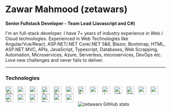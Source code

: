 #  Zawar Mahmood (zetawars)

**Senior Fullstack Developer - Team Lead (Javascript and C#)**

I'm an full-stack developer. I have 7+ years of industry experience in Web / Cloud technologies. Experienced in Web Technologies like Angular/Vue/React, ASP.NET/.NET Core/.NET 5&6, Blazor, Bootstrap, HTML, ASP.NET MVC, APIs, JavaScript, Typescript, Databases, Web Scrapping, Automation, Microservices, Azure, Serverless, microservices, DevOps etc. Love new challenges and never fails to deliver.

---

### Technologies
<style>
    .tech{
        width: 25px;
        padding-right:10px;
    }
</style>
<img align="left" alt="CSharp" class="tech" src="https://cdn.jsdelivr.net/gh/devicons/devicon/icons/csharp/csharp-original.svg" />
<img  align="left" class="tech" src="https://cdn.jsdelivr.net/gh/devicons/devicon/icons/dotnetcore/dotnetcore-original.svg" />
<img align="left" class="tech" src="https://cdn.jsdelivr.net/gh/devicons/devicon/icons/php/php-original.svg" />
<img align="left" alt="Angular" class="tech" src="https://cdn.jsdelivr.net/gh/devicons/devicon/icons/angularjs/angularjs-plain.svg" />
<img align="left" alt="React" class="tech" src="https://cdn.jsdelivr.net/gh/devicons/devicon/icons/react/react-original.svg" />
<img align="left" class="tech" src="https://cdn.jsdelivr.net/gh/devicons/devicon/icons/vuejs/vuejs-original.svg" />
<img align="left" alt="TypeScript" class="tech" src="https://cdn.jsdelivr.net/gh/devicons/devicon/icons/typescript/typescript-plain.svg" />
<img align="left" class="tech" src="https://cdn.jsdelivr.net/gh/devicons/devicon/icons/jquery/jquery-original.svg" />
<img align="left" alt="JavaScript" class="tech" src="https://cdn.jsdelivr.net/gh/devicons/devicon/icons/javascript/javascript-plain.svg" />

<img align="left" alt="HTML" class="tech" src="https://cdn.jsdelivr.net/gh/devicons/devicon/icons/html5/html5-plain.svg" />
<img align="left" alt="CSS" class="tech" src="https://cdn.jsdelivr.net/gh/devicons/devicon/icons/css3/css3-plain.svg" />
<img  align="left" class="tech" src="https://cdn.jsdelivr.net/gh/devicons/devicon/icons/bootstrap/bootstrap-original.svg" />
<img  align="left" class="tech" src="https://cdn.jsdelivr.net/gh/devicons/devicon/icons/materialui/materialui-original.svg" />


<img align="left" alt="Git" class="tech" src="https://cdn.jsdelivr.net/gh/devicons/devicon/icons/git/git-original.svg" />
<img align="left" class="tech" src="https://cdn.jsdelivr.net/gh/devicons/devicon/icons/bitbucket/bitbucket-original.svg" />

<img align="left" alt="Linux" class="tech" src="https://cdn.jsdelivr.net/gh/devicons/devicon/icons/linux/linux-original.svg" />
<img align="left" alt="NodeJS" class="tech" src="https://cdn.jsdelivr.net/gh/devicons/devicon/icons/nodejs/nodejs-original.svg" />
<img align="left" class="tech" src="https://cdn.jsdelivr.net/gh/devicons/devicon/icons/selenium/selenium-original.svg" />
          
<img  align="left" class="tech" src="https://cdn.jsdelivr.net/gh/devicons/devicon/icons/electron/electron-original.svg" />


              
<br />
<br />



![zetawars GitHub stats](https://github-readme-stats.vercel.app/api?username=zetawars&show_icons=true&theme=dracula)

